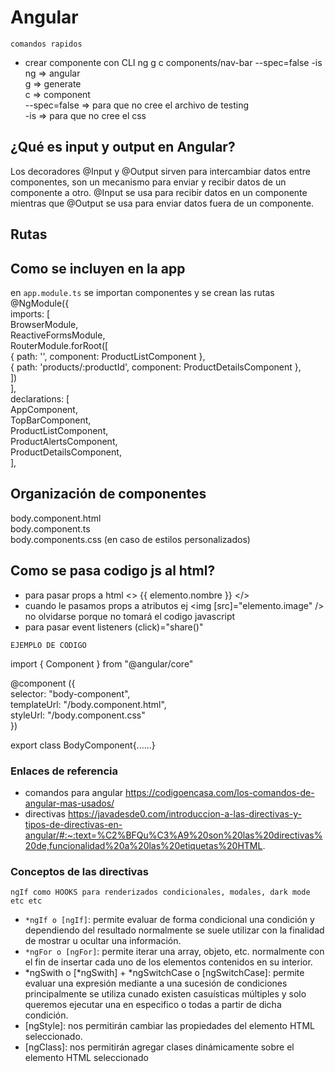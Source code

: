 # Angular

`comandos rapidos`<br/>
* crear componente con CLI 
ng g c components/nav-bar --spec=false -is
ng => angular<br/>
g => generate<br/>
c => component<br/>
--spec=false => para que no cree el archivo de testing <br/>
-is => para que no cree el css<br/>

## ¿Qué es input y output en Angular?
Los decoradores @Input y @Output sirven para intercambiar datos entre componentes, son un mecanismo para enviar y recibir datos de un componente a otro. @Input se usa para recibir datos en un componente mientras que @Output se usa para enviar datos fuera de un componente.


## Rutas

## Como se incluyen en la app
en `app.module.ts` se importan componentes y se crean las rutas
@NgModule({<br/>
  imports: [<br/>
    BrowserModule,<br/>
    ReactiveFormsModule,<br/>
    RouterModule.forRoot([<br/>
      { path: '', component: ProductListComponent },<br/>
      { path: 'products/:productId', component: ProductDetailsComponent },<br/>
    ])<br/>
  ],<br/>
  declarations: [<br/>
    AppComponent,<br/>
    TopBarComponent,<br/>
    ProductListComponent,<br/>
    ProductAlertsComponent,<br/>
    ProductDetailsComponent,<br/>
  ],

## Organización de componentes
body.component.html<br/>
body.component.ts<br/>
body.components.css (en caso de estilos personalizados)<br/>

## Como se pasa codigo js al html?
* para pasar props a html <> {{ elemento.nombre }} </> <br/>
* cuando le pasamos props a atributos ej <img [src]="elemento.image" /> no olvidarse porque no tomará el codigo javascript<br/>
* para pasar event listeners (click)="share()" <br/>

`EJEMPLO DE CODIGO`

import { Component } from "@angular/core"

@component ({<br/>
  selector: "body-component",<br/>
  templateUrl: "/body.component.html",<br/>
  styleUrl: "/body.component.css"<br/>
})<br/>

export class BodyComponent{......}


### Enlaces de referencia

* comandos para angular https://codigoencasa.com/los-comandos-de-angular-mas-usados/
* directivas https://javadesde0.com/introduccion-a-las-directivas-y-tipos-de-directivas-en-angular/#:~:text=%C2%BFQu%C3%A9%20son%20las%20directivas%20de,funcionalidad%20a%20las%20etiquetas%20HTML.


### Conceptos de las directivas

`ngIf como HOOKS para renderizados condicionales, modales, dark mode etc etc`

* `*ngIf o [ngIf]`: permite evaluar de forma condicional una condición y dependiendo del resultado normalmente se suele utilizar con la finalidad de mostrar u ocultar una información.
* `*ngFor o [ngFor]`: permite iterar una array, objeto, etc. normalmente con el fin de insertar cada uno de los elementos contenidos en su interior.
* *ngSwith o [*ngSwith] + *ngSwitchCase o [ngSwitchCase]: permite evaluar una expresión mediante a una sucesión de condiciones principalmente se utiliza cunado existen casuísticas múltiples y solo queremos ejecutar una en especifico o todas a partir de dicha condición.
* [ngStyle]: nos permitirán cambiar las propiedades del elemento HTML seleccionado.
* [ngClass]: nos permitirán agregar clases dinámicamente sobre el elemento HTML seleccionado
